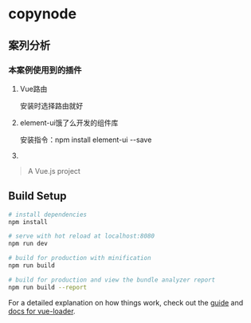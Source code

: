 # copynode

## 案列分析

### 本案例使用到的插件

1. Vue路由

    安装时选择路由就好

2. element-ui饿了么开发的组件库

    安装指令：npm install element-ui --save

3. 

> A Vue.js project

## Build Setup

``` bash
# install dependencies
npm install

# serve with hot reload at localhost:8080
npm run dev

# build for production with minification
npm run build

# build for production and view the bundle analyzer report
npm run build --report
```

For a detailed explanation on how things work, check out the [guide](http://vuejs-templates.github.io/webpack/) and [docs for vue-loader](http://vuejs.github.io/vue-loader).
